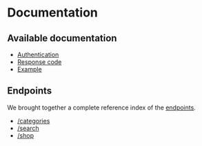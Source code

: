# Documentation

Available documentation
-------------------------

* [Authentication](authentication.md)
* [Response code](response_code.md)
* [Example](example.md)

Endpoints
---------

We brought together a complete reference index of the [endpoints](enpoints/index.md).

* [/categories](endpoints/categories.md)
* [/search](endpoints/search.md)
* [/shop](endpoints/shop.md)
